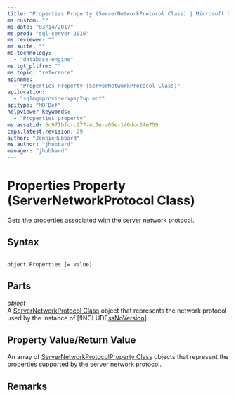 ```yaml
---
title: "Properties Property (ServerNetworkProtocol Class) | Microsoft Docs"
ms.custom: ""
ms.date: "03/14/2017"
ms.prod: "sql-server-2016"
ms.reviewer: ""
ms.suite: ""
ms.technology: 
  - "database-engine"
ms.tgt_pltfrm: ""
ms.topic: "reference"
apiname: 
  - "Properties Property (ServerNetworkProtocol Class)"
apilocation: 
  - "sqlmgmproviderxpsp2up.mof"
apitype: "MOFDef"
helpviewer_keywords: 
  - "Properties property"
ms.assetid: 6c971bfc-c277-4c1e-a06e-146dcc34e759
caps.latest.revision: 29
author: "JennieHubbard"
ms.author: "jhubbard"
manager: "jhubbard"
---
```

# Properties Property (ServerNetworkProtocol Class)
  Gets the properties associated with the server network protocol.  
  
## Syntax  
  
```  
  
object.Properties [= value]  
```  
  
## Parts  
 *object*  
 A [ServerNetworkProtocol Class](../../../relational-databases/wmi-provider-configuration-classes/servernetworkprotocol-class/servernetworkprotocol-class.md) object that represents the network protocol used by the instance of [!INCLUDE[ssNoVersion](../../../includes/ssnoversion-md.md)].  
  
## Property Value/Return Value  
 An array of [ServerNetworkProtocolProperty Class](../../../relational-databases/wmi-provider-configuration-classes/servernetworkprotocolproperty-class/servernetworkprotocolproperty-class.md) objects that represent the properties supported by the server network protocol.  
  
## Remarks  
  